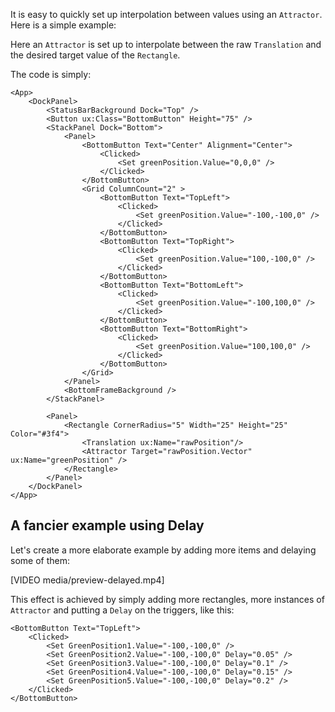 It is easy to quickly set up interpolation between values using an `Attractor`. Here is a simple example:

Here an `Attractor` is set up to interpolate between the raw `Translation` and the desired target value of the `Rectangle`.

The code is simply:

<!-- snippet-begin:code/MainView.ux:AppUX -->

```
<App>
    <DockPanel>
        <StatusBarBackground Dock="Top" />
        <Button ux:Class="BottomButton" Height="75" />
        <StackPanel Dock="Bottom">
            <Panel>
                <BottomButton Text="Center" Alignment="Center">
                    <Clicked>
                        <Set greenPosition.Value="0,0,0" />
                    </Clicked>
                </BottomButton>
                <Grid ColumnCount="2" >
                    <BottomButton Text="TopLeft">
                        <Clicked>
                            <Set greenPosition.Value="-100,-100,0" />
                        </Clicked>
                    </BottomButton>
                    <BottomButton Text="TopRight">
                        <Clicked>
                            <Set greenPosition.Value="100,-100,0" />
                        </Clicked>
                    </BottomButton>
                    <BottomButton Text="BottomLeft">
                        <Clicked>
                            <Set greenPosition.Value="-100,100,0" />
                        </Clicked>
                    </BottomButton>
                    <BottomButton Text="BottomRight">
                        <Clicked>
                            <Set greenPosition.Value="100,100,0" />
                        </Clicked>
                    </BottomButton>
                </Grid>
            </Panel>
            <BottomFrameBackground />
        </StackPanel>

        <Panel>
            <Rectangle CornerRadius="5" Width="25" Height="25" Color="#3f4">
                <Translation ux:Name="rawPosition"/>
                <Attractor Target="rawPosition.Vector" ux:Name="greenPosition" />
            </Rectangle>
        </Panel>
    </DockPanel>
</App>
```

<!-- snippet-end -->

## A fancier example using Delay

Let's create a more elaborate example by adding more items and delaying some of them:

[VIDEO media/preview-delayed.mp4]

This effect is achieved by simply adding more rectangles, more instances of `Attractor` and putting a `Delay` on the triggers, like this:

<!-- snippet-begin:code/MainView.ux:MoreRectangles -->

```
<BottomButton Text="TopLeft">
    <Clicked>
        <Set GreenPosition1.Value="-100,-100,0" />
        <Set GreenPosition2.Value="-100,-100,0" Delay="0.05" />
        <Set GreenPosition3.Value="-100,-100,0" Delay="0.1" />
        <Set GreenPosition4.Value="-100,-100,0" Delay="0.15" />
        <Set GreenPosition5.Value="-100,-100,0" Delay="0.2" />
    </Clicked>
</BottomButton>
```

<!-- snippet-end -->
